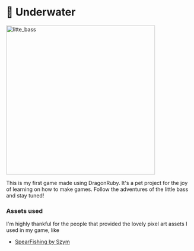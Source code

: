 ﻿# 🐠 Underwater

<img width="401" alt="litte_bass" src="https://github.com/user-attachments/assets/e4bbc058-c16d-446d-bb2b-f08f80da2f40">

This is my first game made using DragonRuby. It's a pet project
for the joy of learning on how to make games. Follow the adventures of the little bass and stay tuned!

### Assets used

I'm highly thankful for the people that provided the lovely pixel art assets
I used in my game, like

* [SpearFishing by Szym](https://nszym.itch.io/spearfishing-assets-pack)

